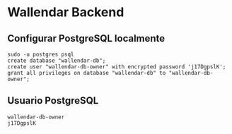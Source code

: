 # Wallendar Backend

## Configurar PostgreSQL localmente
```
sudo -u postgres psql
create database "wallendar-db";
create user "wallendar-db-owner" with encrypted password 'j17DgpslK';
grant all privileges on database "wallendar-db" to "wallendar-db-owner";
```

## Usuario PostgreSQL
```
wallendar-db-owner
j17DgpslK
```